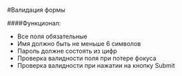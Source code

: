 #Валидация формы

####Функционал:

+ Все поля обязательные
+ Имя должно быть не меньше 6 символов
+ Пароль должне состоять из цифр
+ Проверка валидности поля при потере фокуса
+ Проверка валидности при нажатии на кнопку Submit